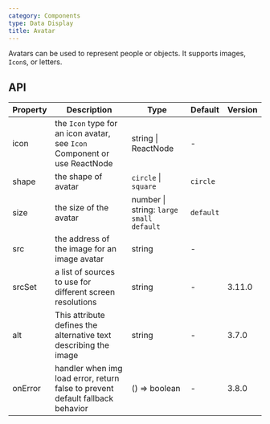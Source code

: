 ```yaml
---
category: Components
type: Data Display
title: Avatar
---
```


Avatars can be used to represent people or objects. It supports images, `Icon`s, or letters.

## API

| Property | Description                                                                    | Type                                        | Default   | Version |
| -------- | ------------------------------------------------------------------------------ | ------------------------------------------- | --------- | ------- |
| icon     | the `Icon` type for an icon avatar, see `Icon` Component or use ReactNode      | string \| ReactNode                         | -         |         |
| shape    | the shape of avatar                                                            | `circle` \| `square`                        | `circle`  |         |
| size     | the size of the avatar                                                         | number \| string: `large` `small` `default` | `default` |         |
| src      | the address of the image for an image avatar                                   | string                                      | -         |         |
| srcSet   | a list of sources to use for different screen resolutions                      | string                                      | -         | 3.11.0  |
| alt      | This attribute defines the alternative text describing the image               | string                                      | -         | 3.7.0   |
| onError  | handler when img load error, return false to prevent default fallback behavior | () => boolean                               | -         | 3.8.0   |
